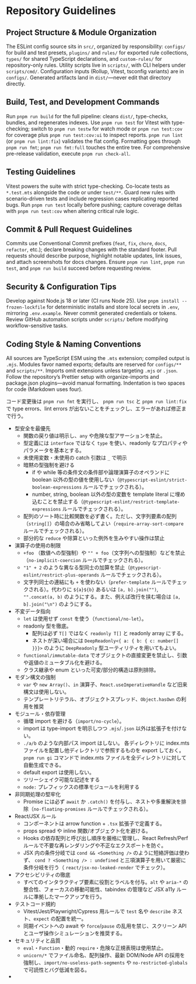 # Repository Guidelines

## Project Structure & Module Organization

The ESLint config source sits in `src/`, organized by responsibility: `configs/` for build and test presets, `plugins/` and `rules/` for exported rule collections, `types/` for shared TypeScript declarations, and `custom-rules/` for repository-only rules. Utility scripts live in `scripts/`, with CLI helpers under `scripts/cmd/`. Configuration inputs (Rollup, Vitest, tsconfig variants) are in `configs/`. Generated artifacts land in `dist/`—never edit that directory directly.

## Build, Test, and Development Commands

Run `pnpm run build` for the full pipeline: cleans `dist/`, type-checks, bundles, and regenerates indexes. Use `pnpm run test` for Vitest with type-checking; switch to `pnpm run testw` for watch mode or `pnpm run test:cov` for coverage plus `pnpm run test:cov:ui` to inspect reports. `pnpm run lint` (or `pnpm run lint:fix`) validates the flat config. Formatting goes through `pnpm run fmt`; `pnpm run fmt:full` touches the entire tree. For comprehensive pre-release validation, execute `pnpm run check-all`.

## Testing Guidelines

Vitest powers the suite with strict type-checking. Co-locate tests as `*.test.mts` alongside the code or under `test/**`. Guard new rules with scenario-driven tests and include regression cases replicating reported bugs. Run `pnpm run test` locally before pushing; capture coverage deltas with `pnpm run test:cov` when altering critical rule logic.

## Commit & Pull Request Guidelines

Commits use Conventional Commit prefixes (`feat`, `fix`, `chore`, `docs`, `refactor`, etc.); declare breaking changes with the standard footer. Pull requests should describe purpose, highlight notable updates, link issues, and attach screenshots for docs changes. Ensure `pnpm run lint`, `pnpm run test`, and `pnpm run build` succeed before requesting review.

## Security & Configuration Tips

Develop against Node.js 18 or later (CI runs Node 25). Use `pnpm install --frozen-lockfile` for deterministic installs and store local secrets in `.env`, mirroring `.env.example`. Never commit generated credentials or tokens. Review GitHub automation scripts under `scripts/` before modifying workflow-sensitive tasks.

## Coding Style & Naming Conventions

All sources are TypeScript ESM using the `.mts` extension; compiled output is `.mjs`. Modules favor named exports; defaults are reserved for `configs/**` and `scripts/**`. Imports omit extensions unless targeting `.mjs` or `.json`. Follow the repository’s Prettier setup with organize-imports and package.json plugins—avoid manual formatting. Indentation is two spaces for code (Markdown uses four).

コード変更後は `pnpm run fmt` を実行し、 `pnpm run tsc` と `pnpm run lint:fix` で type errors、lint errors が出ないことをチェックし、エラーがあれば修正まで行う。

- 型安全を最優先
    - 関数の戻り値は明示し、`any` や危険な型アサーションを禁止。
    - 型定義には `interface` ではなく `type` を使い、readonly なプロパティやパラメータを基本とする。
    - 未使用変数・未使用の catch 引数は `_` で明示
    - 暗黙の型強制を避ける
        - if や while 等の条件文の条件部や論理演算子のオペランドに boolean 以外の型の値を使用しない（`@typescript-eslint/strict-boolean-expressions` ルールでチェックされる）。
        - number, string, boolean 以外の型の変数を template literal に埋め込むことを禁止する（`@typescript-eslint/restrict-template-expressions` ルールでチェックされる）。
    - 配列のソート時に比較関数を必ず書く。ただし、文字列要素の配列（`string[]`）の場合のみ省略してよい（`require-array-sort-compare` ルールでチェックされる）。
    - 部分的な `reduce` や除算といった例外を生みやすい操作は禁止
- 演算子の使用の制限
    - `+foo` （数値への型強制）や `"" + foo`（文字列への型強制）などを禁止（`no-implicit-coercion` ルールでチェックされる）。
    - `"1" + 2` のような異なる型同士の加算を禁止（`@typescript-eslint/restrict-plus-operands` ルールでチェックされる）。
    - 文字列同士の連結にも `+` を使わない（`prefer-template` ルールでチェックされる）。代わりに `${a}${b}` あるいは `[a, b].join("")`, `"".concat(a, b)` のようにする。また、例えば改行を挟む場合は `[a, b].join("\n")` のようにする。
- 不変データ指向
    - `let` は使用せず `const` を使う（`functional/no-let`）。
    - readonly 型を徹底。
        - 配列は必ず `T[]` ではなく `readonly T[]` と readonly array にする。
        - ネストが深い場合には `DeepReadonly<{ a: { b: { c: number[] }}}>` のように `DeepReadonly` 型ユーティリティを用いてもよい。
    - `functional/immutable-data` でオブジェクトの直接変更を禁止し、引数や返値のミュータブル化を避ける。
    - クラス継承や enum といった可変/部分的構造は原則排除。
- モダン構文の強制
    - `var` や `new Array()`、`in` 演算子、`React.useImperativeHandle` など旧来構文は使用しない。
    - テンプレートリテラル、オブジェクトスプレッド、`Object.hasOwn` の利用を推奨
- モジュール・依存管理
    - 循環 import を避ける（`import/no-cycle`）。
    - import は type-import を明示しつつ `.mjs`/`.json` 以外は拡張子を付けない。
    - `./a/b` のような内部パス import はしない。 各ディレクトリに index.mts ファイルを配置し他ディレクトリで参照するものを export しておく。 `pnpm run gi` コマンドで index.mts ファイルを全ディレクトリに対して自動生成できる。
    - default export は使用しない。
    - ツリーシェイク可能な記述をする
    - `node:` プレフィックスの標準モジュールを利用する
- 非同期処理の堅牢化
    - Promise には必ず `await` か `.catch()` を付与し、ネストや多重解決を排除（`no-floating-promises` ルールでチェックされる）。
- React/JSX ルール
    - コンポーネントは arrow function + `.tsx` 拡張子で定義する。
    - props spread や inline 関数/オブジェクト化を避ける。
    - Hooks の依存配列と呼び出し順序を厳格に管理し、React Refresh/Perf ルールで不要な再レンダリングや不正なエクスポートを防ぐ。
    - JSX 内の条件分岐では `cond && <Something />` のように短絡評価は使わず、 `cond ? <Something /> : undefined` と三項演算子を用いて厳密に条件分岐を行う（ `react/jsx-no-leaked-render` でチェック）。
- アクセシビリティの徹底
    - すべてのインタラクティブ要素に役割とラベルを付与。`alt` や `aria-*` の整合性、フォーカスの移動可能性、tabindex の管理など JSX a11y ルールに準拠したマークアップを行う。
- テストコード規約
    - Vitest/Jest/Playwright/Cypress 用ルールで `test` 名や `describe` ネスト、`expect` の配置を統一。
    - 同期イベントへの await や `force`/`pause` の乱用を禁じ、スクリーン API とユーザ操作シミュレーションを推奨する。
- セキュリティと品質
    - `eval`・`Function`・動的 `require`・危険な正規表現は使用禁止。
    - `unicorn/*` でファイル命名、配列操作、最新 DOM/Node API の採用を強制し、`import/no-useless-path-segments` や `no-restricted-globals` で可読性とバグ低減を図る。
-
